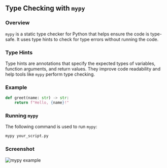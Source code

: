 ## Type Checking with `mypy`

### Overview

`mypy` is a static type checker for Python that helps ensure the code is type-safe. It uses type hints to check for type errors without running the code.

### Type Hints

Type hints are annotations that specify the expected types of variables, function arguments, and return values. They improve code readability and help tools like `mypy` perform type checking.

### Example

```python
def greet(name: str) -> str:
    return f"Hello, {name}!"
```

### Running `mypy`

The following command is used to run `mypy`:

```sh
mypy your_script.py
```

### Screenshot

![mypy example](mypy.png)